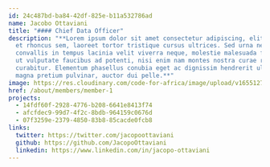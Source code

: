 ```yaml
---
id: 24c487bd-ba84-42df-825e-b11a532786ad
name: Jacobo Ottaviani
title: "#### Chief Data Officer"
description: "**Lorem ipsum dolor sit amet consectetur adipiscing, elit ornare
  et rhoncus sem, laoreet tortor tristique cursus ultrices. Sed urna nec
  convallis in tempus lacinia velit viverra neque, molestie malesuada fringilla
  ut vulputate faucibus ad potenti, nisi enim nam montes nostra curae ridiculus
  curabitur. Elementum phasellus conubia eget ac dignissim hendrerit ullamcorper
  magna pretium pulvinar, auctor dui pelle.**"
image: https://res.cloudinary.com/code-for-africa/image/upload/v1655127335/codeforafrica/images/team/image_11_ch6dnb.jpg
href: /about/members/member-1
projects:
  - 14fdf60f-2928-4776-b208-6641e8413f74
  - afcfdec9-99d7-4f2c-8bdb-964159c0676d
  - 07f3259e-2379-4850-83b8-85cacde0fcb8
links:
  twitter: https://twitter.com/jacopoottaviani
  github: https://github.com/JacopoOttaviani
  linkedin: https://www.linkedin.com/in/jacopo-ottaviani
---
```

